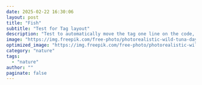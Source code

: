 ```yaml
---
date: 2025-02-22 16:30:06
layout: post
title: "Fish"
subtitle: "Test for Tag layout"
description: "Test to automatically move the tag one line on the code, to add more tags easier."
image: "https://img.freepik.com/free-photo/photorealistic-wild-tuna-day-celebration_23-2151307932.jpg"
optimized_image: "https://img.freepik.com/free-photo/photorealistic-wild-tuna-day-celebration_23-2151307932.jpg"
category: "nature"
tags:
  - "nature"
author: ""
paginate: false
---
```

